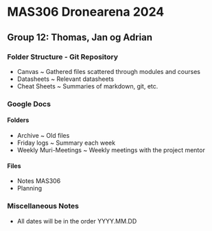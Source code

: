 # MAS306 Dronearena 2024
## Group 12: Thomas, Jan og Adrian

### Folder Structure - Git Repository
- Canvas ~ Gathered files scattered through modules and courses
- Datasheets ~ Relevant datasheets
- Cheat Sheets ~ Summaries of markdown, git, etc.
 
### Google Docs
#### Folders
- Archive ~ Old files
- Friday logs ~ Summary each week
- Weekly Muri-Meetings ~ Weekly meetings with the project mentor

#### Files
- Notes MAS306
- Planning

### Miscellaneous Notes
- All dates will be in the order YYYY.MM.DD